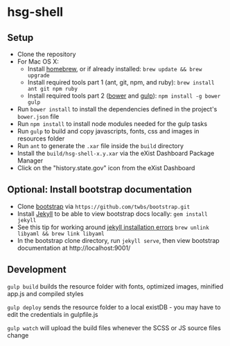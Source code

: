 # hsg-shell

## Setup

- Clone the repository
- For Mac OS X:
  - Install [homebrew](http://brew.sh#install), or if already installed: `brew update && brew upgrade`
  - Install required tools part 1 (ant, git, npm, and ruby): `brew install ant git npm ruby`
  - Install required tools part 2 ([bower](http://bower.io/) and [gulp](http://gulpjs.com/)): `npm install -g bower gulp`
- Run `bower install` to install the dependencies defined in the project's `bower.json` file
- Run `npm install` to install node modules needed for the gulp tasks
- Run `gulp` to build and copy javascripts, fonts, css and images in resources folder
- Run `ant` to generate the `.xar` file inside the `build` directory
- Install the `build/hsg-shell-x.y.xar` via the eXist Dashboard Package Manager
- Click on the "history.state.gov" icon from the eXist Dashboard

## Optional: Install bootstrap documentation

- Clone [bootstrap](https://github.com/twbs/bootstrap) via `https://github.com/twbs/bootstrap.git`
- Install [Jekyll](http://jekyllrb.com/docs/installation/) to be able to view bootstrap docs locally: `gem install jekyll`
- See this tip for working around [jekyll installation errors](https://github.com/wayneeseguin/rvm/issues/2689#issuecomment-52753818) `brew unlink libyaml && brew link libyaml`
- In the bootstrap clone directory, run `jekyll serve`, then view bootstrap documentation at http://localhost:9001/

## Development

`gulp build` builds the resource folder with fonts, optimized images, minified app.js and compiled styles

`gulp deploy` sends the resource folder to a local existDB - you may have to edit the credentials in gulpfile.js

`gulp watch` will upload the build files whenever the SCSS or JS source files change